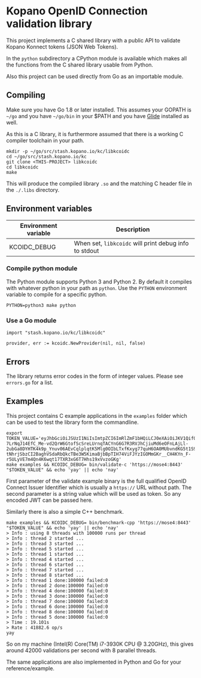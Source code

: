 # Kopano OpenID Connection validation library

This project implements a C shared library with a public API to validate Kopano
Konnect tokens (JSON Web Tokens).

In the `python` subdirectory a CPython module is available which makes all the
functions from the C shared library usable from Python.

Also this project can be used directly from Go as an importable module.

## Compiling

Make sure you have Go 1.8 or later installed. This assumes your GOPATH is `~/go`
and you have `~/go/bin` in your $PATH and you have [Glide](https://github.com/Masterminds/glide)
installed as well.

As this is a C library, it is furthermore assumed that there is a working C
compiler toolchain in your path.

```
mkdir -p ~/go/src/stash.kopano.io/kc/libkcoidc
cd ~/go/src/stash.kopano.io/kc
git clone <THIS-PROJECT> libkcoidc
cd libkcoidc
make
```

This will produce the compiled library `.so` and the matching C header file in
the `./.libs` directory.

## Environment variables

| Environment variable       | Description                                   |
|----------------------------|-----------------------------------------------|
| KCOIDC_DEBUG               | When set, `libkcoidc` will print debug info to stdout  |

### Compile python module

The Python module supports Python 3 and Python 2. By default it compiles with
whatever python in your path as `python`. Use the `PYTHON` environment variable
to compile for a specific python.

```
PYTHON=python3 make python
```

### Use a Go module

```
import "stash.kopano.io/kc/libkcoidc"

provider, err := kcoidc.NewProvider(nil, nil, false)
```

## Errors

The library returns error codes in the form of integer values. Please see
`errors.go` for a list.

## Examples

This project contains C example applications in the `examples` folder which can
be used to test the library form the commandline.

```
export TOKEN_VALUE='eyJhbGciOiJSUzI1NiIsImtpZCI6ImRlZmF1bHQiLCJ0eXAiOiJKV1QifQ.eyJrYy5pc0FjY2Vzc1Rva2VuIjp0cnVlLCJrYy5hdXRob3JpemVkU2NvcGVzIjpbIm9wZW5pZCIsInByb2ZpbGUiLCJlbWFpbCJdLCJhdWQiOiJwbGF5Z3JvdW5kLXRydXN0ZWQuanMiLCJleHAiOjE1MTYyOTEzMTEsImlhdCI6MTUxNjI5MDcxMSwiaXNzIjoiaHR0cHM6Ly9tb3NlNDo4NDQzIiwic3ViIjoidWlkPXVzZXIxLG91PXVzZXJzLGRjPWZhcm1lcixkYz1sYW4iLCJrYy5pZGVudGl0eSI6eyJrYy5pLmRuIjoiSm9uYXMgQnJla2tlIiwia2MuaS51biI6InVzZXIxIn19.A28u8R_Euv492qVsIEub5836qo3wzinM8up78vFVEZ1o48PA7-7LrNqJ14EfC_Me-vd2QrW6GtofScSreLUrnqTACYnG6G7R3RVJhCjiuMd6eOFnLAjLl-2ubGa8DYHTK4k9p_Ynuv06AEvCqlplqtK5Mlg0OIbLTxfKxyg77quH6OA0MUbvndKG5t1S9ADj3v39OlSzdpnvSV8LKs7soCtXfotR6Bg8xSXdBI-tNhrjSbzCI2BaghVSdaRbQkcTBe3W5KimaBjbBpTIH74ViFJYzIGOMmGKr__CH4KYn_F-r5ULyVE7m4Qn4K6wqt17TXR3xG6T7Hhs19xVvzoGKg'
make examples && KCOIDC_DEBUG= bin/validate-c 'https://mose4:8443' "$TOKEN_VALUE" && echo 'yay' || echo 'nay'
```

First parameter of the validate example binary is the full qualified OpenID
Connect Issuer Identifier which is usually a `https://` URL without path. The
second parameter is a string value which will be used as token. So any encoded
JWT can be passed here.

Similarly there is also a simple C++ benchmark.

```
make examples && KCOIDC_DEBUG= bin/benchmark-cpp 'https://mose4:8443' "$TOKEN_VALUE" && echo 'yay' || echo 'nay'
> Info : using 8 threads with 100000 runs per thread
> Info : thread 2 started ...
> Info : thread 3 started ...
> Info : thread 5 started ...
> Info : thread 1 started ...
> Info : thread 4 started ...
> Info : thread 6 started ...
> Info : thread 7 started ...
> Info : thread 8 started ...
> Info : thread 1 done:100000 failed:0
> Info : thread 2 done:100000 failed:0
> Info : thread 4 done:100000 failed:0
> Info : thread 3 done:100000 failed:0
> Info : thread 7 done:100000 failed:0
> Info : thread 6 done:100000 failed:0
> Info : thread 8 done:100000 failed:0
> Info : thread 5 done:100000 failed:0
> Time : 19.101s
> Rate : 41882.6 op/s
yay
```

So on my machine (Intel(R) Core(TM) i7-3930K CPU @ 3.20GHz), this gives around
42000 validations per second with 8 parallel threads.

The same applications are also implemented in Python and Go for your reference/example.
